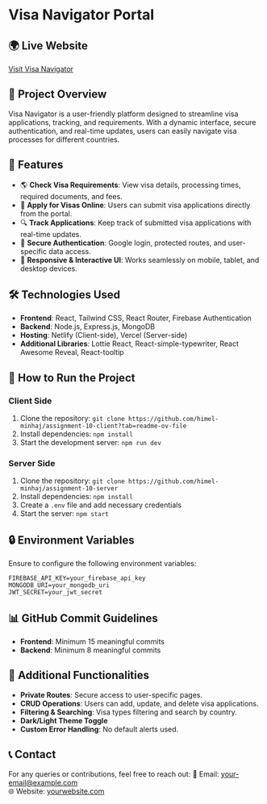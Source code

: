# Visa Navigator Portal

## 🌍 Live Website

[Visit Visa Navigator](https://assignment-10-visa.web.app/)

## 📌 Project Overview

Visa Navigator is a user-friendly platform designed to streamline visa
applications, tracking, and requirements. With a dynamic interface, secure
authentication, and real-time updates, users can easily navigate visa processes
for different countries.

## 🚀 Features

- 🌎 **Check Visa Requirements**: View visa details, processing times, required
  documents, and fees.
- 📄 **Apply for Visas Online**: Users can submit visa applications directly
  from the portal.
- 🔍 **Track Applications**: Keep track of submitted visa applications with
  real-time updates.
- 🔐 **Secure Authentication**: Google login, protected routes, and
  user-specific data access.
- 🎨 **Responsive & Interactive UI**: Works seamlessly on mobile, tablet, and
  desktop devices.

## 🛠️ Technologies Used

- **Frontend**: React, Tailwind CSS, React Router, Firebase Authentication
- **Backend**: Node.js, Express.js, MongoDB
- **Hosting**: Netlify (Client-side), Vercel (Server-side)
- **Additional Libraries**: Lottie React, React-simple-typewriter, React Awesome
  Reveal, React-tooltip

## 📜 How to Run the Project

### Client Side

1. Clone the repository:
   `git clone https://github.com/himel-minhaj/assignment-10-client?tab=readme-ov-file`
2. Install dependencies: `npm install`
3. Start the development server: `npm run dev`

### Server Side

1. Clone the repository:
   `git clone https://github.com/himel-minhaj/assignment-10-server`
2. Install dependencies: `npm install`
3. Create a `.env` file and add necessary credentials
4. Start the server: `npm start`

## 🔒 Environment Variables

Ensure to configure the following environment variables:

```
FIREBASE_API_KEY=your_firebase_api_key
MONGODB_URI=your_mongodb_uri
JWT_SECRET=your_jwt_secret
```

## 📊 GitHub Commit Guidelines

- **Frontend**: Minimum 15 meaningful commits
- **Backend**: Minimum 8 meaningful commits

## 📌 Additional Functionalities

- **Private Routes**: Secure access to user-specific pages.
- **CRUD Operations**: Users can add, update, and delete visa applications.
- **Filtering & Searching**: Visa types filtering and search by country.
- **Dark/Light Theme Toggle**
- **Custom Error Handling**: No default alerts used.

## 📞 Contact

For any queries or contributions, feel free to reach out: 📧 Email:
your-email@example.com  
🌐 Website: [yourwebsite.com](https://yourwebsite.com)
